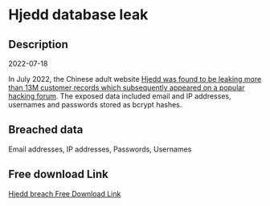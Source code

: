 # Hjedd database leak

## Description

2022-07-18

In July 2022, the Chinese adult website <a href="https://www.bitdefender.com.au/blog/hotforsecurity/leaky-platform-at-chinese-adult-platform-exposed-sensitive-info-of-14-million-users/" target="_blank" rel="noopener">Hjedd was found to be leaking more than 13M customer records which subsequently appeared on a popular hacking forum</a>. The exposed data included email and IP addresses, usernames and passwords stored as bcrypt hashes.

## Breached data

Email addresses, IP addresses, Passwords, Usernames

## Free download Link

[Hjedd breach Free Download Link](https://link-to.net/1229997/258.30538108656253/dynamic/?r=aHR0cHM6Ly93d3cubWVkaWFmaXJlLmNvbS92aWV3L3RVd25zYlVqSzdtd0JCZi9oamVkZC5jb20vZmlsZQ==)